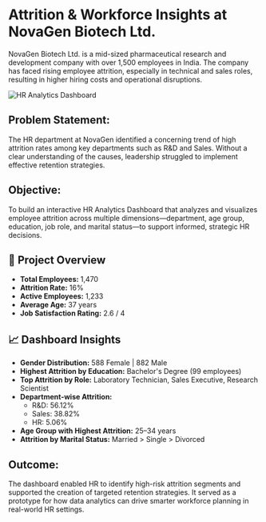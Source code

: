 # Attrition & Workforce Insights at NovaGen Biotech Ltd.
NovaGen Biotech Ltd. is a mid-sized pharmaceutical research and development company with over 1,500 employees in India. The company has faced rising employee attrition, especially in technical and sales roles, resulting in higher hiring costs and operational disruptions.

![HR Analytics Dashboard](https://github.com/user-attachments/assets/a3bd475c-7770-4e38-ae45-9881113f559b)

## Problem Statement:
The HR department at NovaGen identified a concerning trend of high attrition rates among key departments such as R&D and Sales. Without a clear understanding of the causes, leadership struggled to implement effective retention strategies.

## Objective:
To build an interactive HR Analytics Dashboard that analyzes and visualizes employee attrition across multiple dimensions—department, age group, education, job role, and marital status—to support informed, strategic HR decisions.

## 📌 Project Overview

- **Total Employees:** 1,470  
- **Attrition Rate:** 16%  
- **Active Employees:** 1,233  
- **Average Age:** 37 years  
- **Job Satisfaction Rating:** 2.6 / 4 

## 📈 Dashboard Insights

- **Gender Distribution:** 588 Female | 882 Male  
- **Highest Attrition by Education:** Bachelor's Degree (99 employees)  
- **Top Attrition by Role:** Laboratory Technician, Sales Executive, Research Scientist  
- **Department-wise Attrition:**  
  - R&D: 56.12%  
  - Sales: 38.82%  
  - HR: 5.06%  
- **Age Group with Highest Attrition:** 25–34 years  
- **Attrition by Marital Status:** Married > Single > Divorced  

## Outcome:
The dashboard enabled HR to identify high-risk attrition segments and supported the creation of targeted retention strategies. It served as a prototype for how data analytics can drive smarter workforce planning in real-world HR settings.











